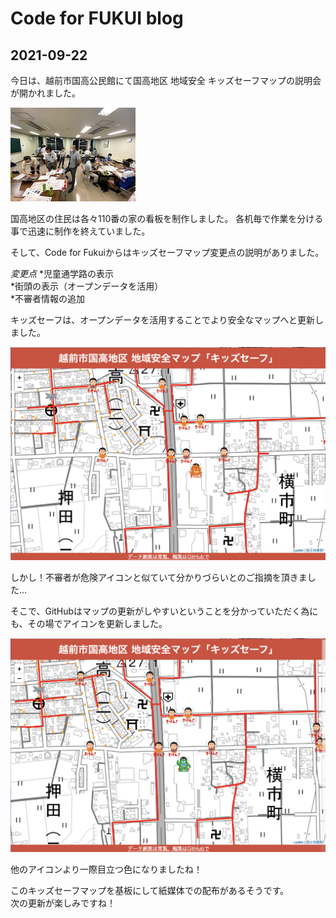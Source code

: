 # Code for FUKUI blog

## 2021-09-22

今日は、越前市国高公民館にて国高地区 地域安全 キッズセーフマップの説明会が開かれました。

![2021-09-22-1](2021-09-22-1.jpg) 

国高地区の住民は各々110番の家の看板を制作しました。
各机毎で作業を分ける事で迅速に制作を終えていました。

そして、Code for Fukuiからはキッズセーフマップ変更点の説明がありました。

*変更点*
*児童通学路の表示  
*街頭の表示（オープンデータを活用）  
*不審者情報の追加  

キッズセーフは、オープンデータを活用することでより安全なマップへと更新しました。

![2021-09-22-oldfushinsya](2021-09-22-oldfushinsya.png) 

しかし！不審者が危険アイコンと似ていて分かりづらいとのご指摘を頂きました…
  
そこで、GitHubはマップの更新がしやすいということを分かっていただく為にも、その場でアイコンを更新しました。

![2021-09-22-newfushinsya](2021-09-22-newfushinsya.png) 

他のアイコンより一際目立つ色になりましたね！  
  
このキッズセーフマップを基板にして紙媒体での配布があるそうです。  
次の更新が楽しみですね！
